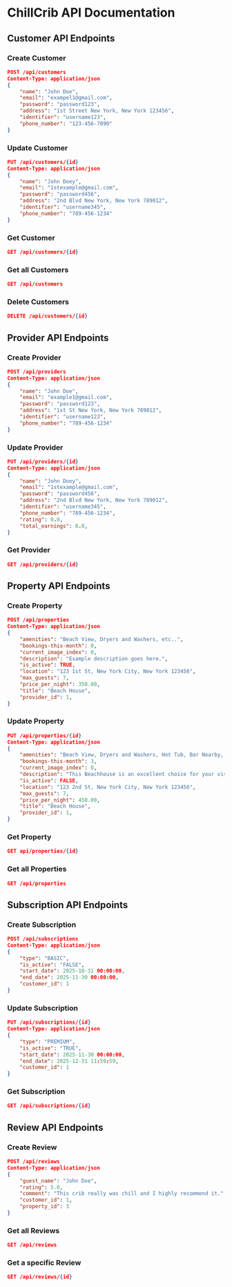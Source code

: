 # ChillCrib API Documentation

## Customer API Endpoints

### Create Customer
```json
POST /api/customers
Content-Type: application/json
{
    "name": "John Doe",
    "email": "exampel1@gmail.com",
    "password": "password123",
    "address": "1st Street New York, New York 123456",
    "identifier": "username123",
    "phone_number": "123-456-7890"
}
```

### Update Customer
```json
PUT /api/customers/{id}
Content-Type: application/json
{
    "name": "John Doey",
    "email": "1stexample@gmail.com",
    "password": "password456",
    "address": "2nd Blvd New York, New York 789012",
    "identifier": "username345",
    "phone_number": "789-456-1234"
}
```

### Get Customer
````json
GET /api/customers/{id}
````

### Get all Customers
````json
GET /api/customers
````

### Delete Customers
````json
DELETE /api/customers/{id}
````

## Provider API Endpoints

### Create Provider
````json
POST /api/providers
Content-Type: application/json
{
    "name": "John Doe",
    "email": "example1@gmail.com",
    "password": "password123",
    "address": "1st St New York, New York 789012",
    "identifier": "username123",
    "phone_number": "789-456-1234"
}
````
### Update Provider
````json
PUT /api/providers/{id}
Content-Type: application/json
{
    "name": "John Doey",
    "email": "1stexample@gmail.com",
    "password": "password456",
    "address": "2nd Blvd New York, New York 789012",
    "identifier": "username345",
    "phone_number": "789-456-1234",
    "rating": 0.0,
    "total_earnings": 0.0,
}
````
### Get Provider
````json
GET /api/providers/{id}
````

## Property API Endpoints

### Create Property
```json
POST /api/properties
Content-Type: application/json
{
    "amenities": "Beach View, Dryers and Washers, etc..",
    "bookings-this-month": 0,
    "current_image_index": 0,
    "description": "Example description goes here.",
    "is_active": TRUE,
    "location": "123 1st St, New York City, New York 123456",
    "max_guests": 7,
    "price_per_night": 350.00,
    "title": "Beach House",
    "provider_id": 1,
}
```
### Update Property
```json
PUT /api/properties/{id}
Content-Type: application/json
{
    "amenities": "Beach View, Dryers and Washers, Hot Tub, Bar Nearby, Free WIfi, etc...",
    "bookings-this-month": 3,
    "current_image_index": 0,
    "description": "This Beachhouse is an excellent choice for your visit to the Outer Banks of North Carolina.",
    "is_active": FALSE,
    "location": "123 2nd St, New York City, New York 123456",
    "max_guests": 7,
    "price_per_night": 450.00,
    "title": "Beach House",
    "provider_id": 1,
}
```

### Get Property
````json
GET api/properties/{id}
````

### Get all Properties
````json
GET /api/properties
````

## Subscription API Endpoints

### Create Subscription
```json
POST /api/subscriptions
Content-Type: application/json
{
    "type": "BASIC",
    "is_active": "FALSE",
    "start_date": 2025-10-31 00:00:00,
    "end_date": 2025-11-30 00:00:00,
    "customer_id": 1
}
```

### Update Subscription
````json
PUT /api/subscriptions/{id}
Content-Type: application/json
{
    "type": "PREMIUM",
    "is_active": "TRUE",
    "start_date": 2025-11-30 00:00:00,
    "end_date": 2025-12-31 11:59:59,
    "customer_id": 1
}
````
### Get Subscription
````json
GET /api/subscriptions/{id}
````

## Review API Endpoints

### Create Review
````json
POST /api/reviews
Content-Type: application/json
{
    "guest_name": "John Doe",
    "rating": 5.0,
    "comment": "This crib really was chill and I highly recommend it.",
    "customer_id": 1,
    "property_id": 3
}
````

### Get all Reviews
````json
GET /api/reviews
````
### Get a specific Review
````json
GET /api/reviews/{id}
````
